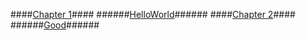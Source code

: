 ####[Chapter 1](/chapter-1/helloworld.html)####
######[HelloWorld](/chapter-1/helloworld.html)######
####[Chapter 2](/chapter-2/good.html)####
######[Good](/chapter-2/good.html)######
